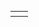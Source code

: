  <table>
  <tr>
    <th><a href="https://github.com/Tedezed/kubernetes-containers-tools/tree/master/squirrel><img src="https://github.com/Tedezed/kubernetes-containers-tools/tree/master/squirrel" width="50%" height="50%"></a></th>
    <th><a href="https://github.com/Tedezed/kubernetes-containers-tools/tree/master/liberty><img src="https://raw.githubusercontent.com/Tedezed/kubernetes-containers-tools/master/tools/images/liberty_start-stop.png" width="50%" height="50%"></a></th>
  </tr>
</table> 

